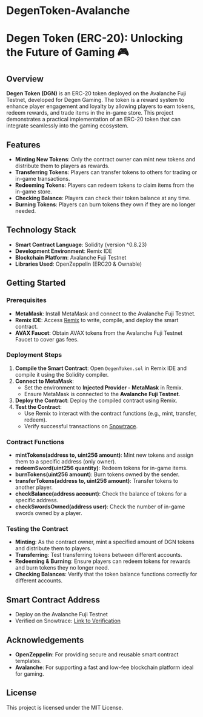 # DegenToken-Avalanche
# Degen Token (ERC-20): Unlocking the Future of Gaming 🎮

## Overview
**Degen Token (DGN)** is an ERC-20 token deployed on the Avalanche Fuji Testnet, developed for Degen Gaming. The token is a reward system to enhance player engagement and loyalty by allowing players to earn tokens, redeem rewards, and trade items in the in-game store. This project demonstrates a practical implementation of an ERC-20 token that can integrate seamlessly into the gaming ecosystem.

## Features
- **Minting New Tokens**: Only the contract owner can mint new tokens and distribute them to players as rewards.
- **Transferring Tokens**: Players can transfer tokens to others for trading or in-game transactions.
- **Redeeming Tokens**: Players can redeem tokens to claim items from the in-game store.
- **Checking Balance**: Players can check their token balance at any time.
- **Burning Tokens**: Players can burn tokens they own if they are no longer needed.

## Technology Stack
- **Smart Contract Language**: Solidity (version ^0.8.23)
- **Development Environment**: Remix IDE
- **Blockchain Platform**: Avalanche Fuji Testnet
- **Libraries Used**: OpenZeppelin (ERC20 & Ownable)

## Getting Started
### Prerequisites
- **MetaMask**: Install MetaMask and connect to the Avalanche Fuji Testnet.
- **Remix IDE**: Access [Remix](https://remix.ethereum.org/) to write, compile, and deploy the smart contract.
- **AVAX Faucet**: Obtain AVAX tokens from the Avalanche Fuji Testnet Faucet to cover gas fees.

### Deployment Steps
1. **Compile the Smart Contract**: Open `DegenToken.sol` in Remix IDE and compile it using the Solidity compiler.
2. **Connect to MetaMask**: 
   - Set the environment to **Injected Provider - MetaMask** in Remix.
   - Ensure MetaMask is connected to the **Avalanche Fuji Testnet**.
3. **Deploy the Contract**: Deploy the compiled contract using Remix.
4. **Test the Contract**: 
   - Use Remix to interact with the contract functions (e.g., mint, transfer, redeem).
   - Verify successful transactions on [Snowtrace](https://testnet.snowtrace.io/).

### Contract Functions
- **mintTokens(address to, uint256 amount)**: Mint new tokens and assign them to a specific address (only owner).
- **redeemSword(uint256 quantity)**: Redeem tokens for in-game items.
- **burnTokens(uint256 amount)**: Burn tokens owned by the sender.
- **transferTokens(address to, uint256 amount)**: Transfer tokens to another player.
- **checkBalance(address account)**: Check the balance of tokens for a specific address.
- **checkSwordsOwned(address user)**: Check the number of in-game swords owned by a player.

### Testing the Contract
- **Minting**: As the contract owner, mint a specified amount of DGN tokens and distribute them to players.
- **Transferring**: Test transferring tokens between different accounts.
- **Redeeming & Burning**: Ensure players can redeem tokens for rewards and burn tokens they no longer need.
- **Checking Balances**: Verify that the token balance functions correctly for different accounts.

## Smart Contract Address
- Deploy on the Avalanche Fuji Testnet
- Verified on Snowtrace: [Link to Verification](https://testnet.snowtrace.io/)


## Acknowledgements
- **OpenZeppelin**: For providing secure and reusable smart contract templates.
- **Avalanche**: For supporting a fast and low-fee blockchain platform ideal for gaming.

## License
This project is licensed under the MIT License.
